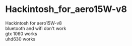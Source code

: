 # Hackintosh_for_aero15W-v8
Hackintosh for aero15W-v8  
bluetooth and wifi don't work  
gtx 1060 works  
uhd630 works  
